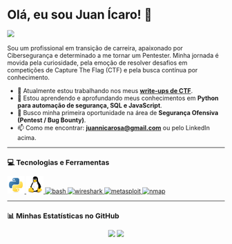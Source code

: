 # Olá, eu sou Juan Ícaro! 👋

<p align="left">
  <a href="https://www.linkedin.com/in/juan-%C3%ADcaro-de-s%C3%A1-139502250/" target="_blank">
    <img src="https://img.shields.io/badge/LinkedIn-0077B5?style=for-the-badge&logo=linkedin&logoColor=white" />
  </a>
</p>

Sou um profissional em transição de carreira, apaixonado por Cibersegurança e determinado a me tornar um Pentester. Minha jornada é movida pela curiosidade, pela emoção de resolver desafios em competições de Capture The Flag (CTF) e pela busca contínua por conhecimento.

- 🔭 Atualmente estou trabalhando nos meus **[write-ups de CTF](https://github.com/[SEU-USUARIO-GITHUB]/meus-writeups)**.
- 🌱 Estou aprendendo e aprofundando meus conhecimentos em **Python para automação de segurança, SQL e JavaScript**.
- 🤔 Busco minha primeira oportunidade na área de **Segurança Ofensiva (Pentest / Bug Bounty)**.
- 📫 Como me encontrar: **juannicarosa@gmail.com** ou pelo LinkedIn acima.

---

### 💻 Tecnologias e Ferramentas

<p align="left">
  <a href="https://www.python.org" target="_blank" rel="noreferrer">
    <img src="https://raw.githubusercontent.com/devicons/devicon/master/icons/python/python-original.svg" alt="python" width="40" height="40"/>
  </a>
  <a href="https://www.linux.org/" target="_blank" rel="noreferrer">
    <img src="https://raw.githubusercontent.com/devicons/devicon/master/icons/linux/linux-original.svg" alt="linux" width="40" height="40"/>
  </a>
  <a href="https://www.gnu.org/software/bash/" target="_blank" rel="noreferrer">
    <img src="https://www.vectorlogo.zone/logos/gnu_bash/gnu_bash-icon.svg" alt="bash" width="40" height="40"/>
  </a>
  <a href="https://www.wireshark.org/" target="_blank" rel="noreferrer">
    <img src="https://www.vectorlogo.zone/logos/wireshark/wireshark-icon.svg" alt="wireshark" width="40" height="40"/>
  </a>
  <a href="https://www.metasploit.com/" target="_blank" rel="noreferrer">
    <img src="https://www.vectorlogo.zone/logos/metasploit/metasploit-icon.svg" alt="metasploit" width="40" height="40"/>
  </a>
  <a href="https://nmap.org/" target="_blank" rel="noreferrer">
    <img src="https://www.vectorlogo.zone/logos/nmap/nmap-icon.svg" alt="nmap" width="40" height="40"/>
  </a>
</p>

---

### 📊 Minhas Estatísticas no GitHub

<p align="center">
  <img height="150em" src="https://github-readme-stats.vercel.app/api?username=[SEU-USUARIO-GITHUB]&show_icons=true&theme=dracula&include_all_commits=true&count_private=true"/>
  <img height="150em" src="https://github-readme-stats.vercel.app/api/top-langs/?username=[SEU-USUARIO-GITHUB]&layout=compact&langs_count=7&theme=dracula"/>
</p>
